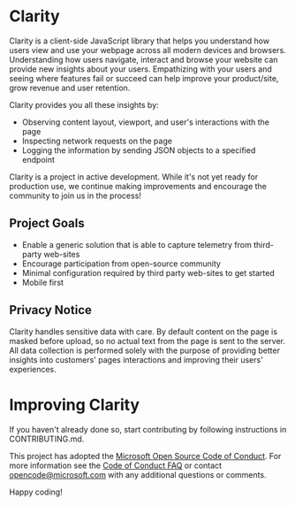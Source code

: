 # Clarity
Clarity is a client-side JavaScript library that helps you understand how users view and use your webpage across all modern devices and browsers. 
Understanding how users navigate, interact and browse your website can provide new insights about your users.  Empathizing with your users and seeing where features fail or succeed can help improve your product/site, grow revenue and user retention.

Clarity provides you all these insights by:
* Observing content layout, viewport, and user's interactions with the page
* Inspecting network requests on the page
* Logging the information by sending JSON objects to a specified endpoint

Clarity is a project in active development. While it's not yet ready for production use, we continue making improvements and encourage the community to join us in the process!

## Project Goals
* Enable a generic solution that is able to capture telemetry from third-party web-sites
* Encourage participation from open-source community
* Minimal configuration required by third party web-sites to get started
* Mobile first

## Privacy Notice
Clarity handles sensitive data with care. By default content on the page is masked before upload, so no actual text from the page is sent to the server.
All data collection is performed solely with the purpose of providing better insights into customers' pages interactions and improving their users' experiences.

# Improving Clarity
If you haven't already done so, start contributing by following instructions in CONTRIBUTING.md.

This project has adopted the [Microsoft Open Source Code of Conduct](https://opensource.microsoft.com/codeofconduct/). For more information see the [Code of Conduct FAQ](https://opensource.microsoft.com/codeofconduct/faq/) or contact [opencode@microsoft.com](mailto:opencode@microsoft.com) with any additional questions or comments.

Happy coding!
